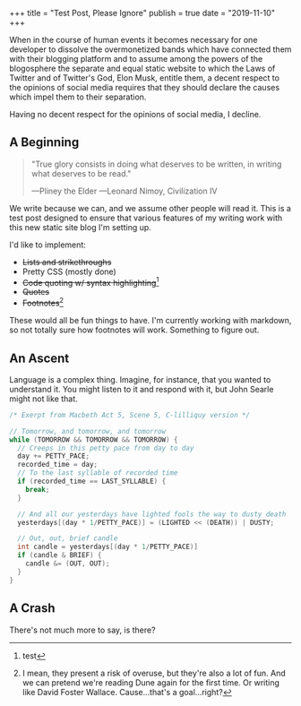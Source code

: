 +++
title = "Test Post, Please Ignore"
publish = true
date = "2019-11-10"
+++

When in the course of human events it becomes necessary for one developer to
dissolve the overmonetized bands which have connected them with their blogging
platform and to assume among the powers of the blogosphere the separate and
equal static website to which the Laws of Twitter and of Twitter's God, Elon
Musk, entitle them, a decent respect to the opinions of social media requires
that they should declare the causes which impel them to their separation.

Having no decent respect for the opinions of social media, I decline.

## A Beginning

> "True glory consists in doing what deserves to be written, in writing what
> deserves to be read."
>
> —Pliney the Elder
> —Leonard Nimoy, Civilization IV

We write because we can, and we assume other people will read it. This is a test
post designed to ensure that various features of my writing work with this new
static site blog I'm setting up.

I'd like to implement:

* ~~Lists and strikethroughs~~
* Pretty CSS (mostly done)
* ~~Code quoting w/ syntax highlighting~~[^2]
* ~~Quotes~~
* ~~Footnotes~~[^1]

[^2]: test
[^1]: I mean, they present a risk of overuse, but they're also a lot of fun. And we can pretend we're reading Dune again for the first time. Or writing like David Foster Wallace. Cause...that's a goal...right?

These would all be fun things to have. I'm currently working with markdown, so
not totally sure how footnotes will work. Something to figure out.

## An Ascent

Language is a complex thing. Imagine, for instance, that you wanted to
understand it. You might listen to it and respond with it, but John Searle might
not like that.

```c
/* Exerpt from Macbeth Act 5, Scene 5, C-lilliquy version */

// Tomorrow, and tomorrow, and tomorrow
while (TOMORROW && TOMORROW && TOMORROW) {
  // Creeps in this petty pace from day to day
  day += PETTY_PACE;
  recorded_time = day;
  // To the last syllable of recorded time
  if (recorded_time == LAST_SYLLABLE) {
    break;
  }

  // And all our yesterdays have lighted fools the way to dusty death
  yesterdays[(day * 1/PETTY_PACE)] = (LIGHTED << (DEATH)) | DUSTY;

  // Out, out, brief candle
  int candle = yesterdays[(day * 1/PETTY_PACE)]
  if (candle & BRIEF) {
    candle &= (OUT, OUT);
  }
}
```

## A Crash

There's not much more to say, is there?
